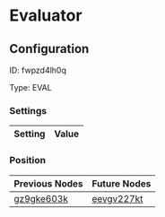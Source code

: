 # Evaluator
## Configuration
ID:  fwpzd4lh0q

Type: EVAL 


### Settings
| Setting | Value  |
| :------------------------ | ---------------------------------------- |
 




### Position
| Previous Nodes | Future Nodes |
| :------------- | ------------ |
| [gz9gke603k](./gz9gke603k.md) | [eevgv227kt](./eevgv227kt.md) |
